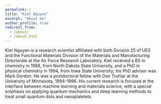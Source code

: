 ```yaml
---
permalink: /
title: "Kiet Nguyen"
excerpt: "About me"
author_profile: true
redirect_from: 
  - /about/
  - /about.html
---
```


Kiet Nguyen is a research scientist affiliated with both Division 25 of UES and the Functional Materials Division of the Materials and Manufacturing Directorate at the Air Force Research Laboratory.  Kiet received a BS in chemistry in 1988, from North Dakota State University, and a PhD in physical chemistry in 1994, from Iowa State University; his PhD advisor was Mark Gordon.  He was a postdoctoral fellow with Don Truhlar at the University of Minnesota, 1994–1996.  His current research is focused at the interface between machine learning and materials science, with a special emphasis on applying quantum mechanics and deep learning methods to treat small quantum dots and nanoplatelets.
